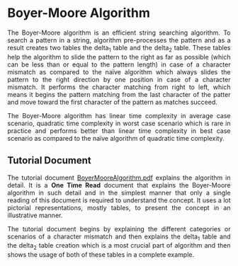 # Boyer-Moore Algorithm

<p align="justify">The Boyer-Moore algorithm is an efficient string searching algorithm. To search a pattern 
in a string, algorithm pre-processes the pattern and as a result creates two tables the delta<sub>1</sub> table 
and the delta<sub>2</sub> table. These tables help the algorithm to slide the pattern to the right as 
far as possible (which can be less than or equal to the pattern length) in case of 
a character mismatch as compared to the naïve algorithm which always slides the pattern to the 
right direction by one position in case of a character mismatch. It performs 
the character matching from right to left, which means it begins the pattern matching 
from the last character of the patter and move toward the first character of the pattern as matches succeed.</p>

<p align="justify">The Boyer-Moore algorithm has linear time complexity in average case scenario, quadratic time complexity in worst 
case scenario which is rare in practice and performs better than linear time complexity 
in best case scenario as compared to the naïve algorithm of quadratic time complexity.</p>

## Tutorial Document

<p align="justify">The tutorial document <a href="https://github.com/vikasawadhiya/Boyer-Moore-Algorithm/blob/main/BoyerMooreAlgorithm.pdf">BoyerMooreAlgorithm.pdf</a>
explains the algorithm in detail. It is a <b>One Time Read</b> document that explains the 
Boyer-Moore algorithm in such detail and in the simplest manner that only a single 
reading of this document is required to understand the concept. It uses a lot pictorial 
representations, mostly tables, to present the concept in an illustrative manner.</p>

<p align="justify">The tutorial document begins by explaining the different categories or scenarios of a character 
mismatch and then explains the delta<sub>1</sub> table and the delta<sub>2</sub> table creation which is 
a most crucial part of algorithm and then shows the usage of both of these tables in a complete example.</p>